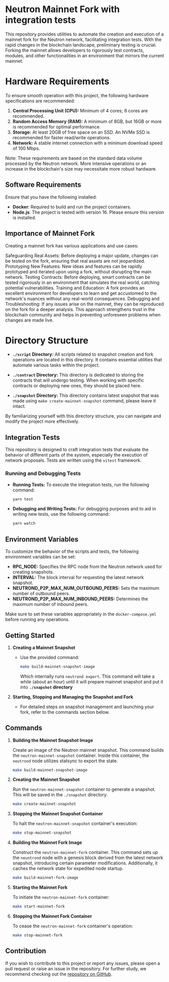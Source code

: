 # Neutron Mainnet Fork with integration tests

This repository provides utilities to automate the creation and execution of a mainnet fork for the Neutron network, facilitating integration tests. With the rapid changes in the blockchain landscape, preliminary testing is crucial. Forking the mainnet allows developers to rigorously test contracts, modules, and other functionalities in an environment that mirrors the current mainnet.

# Hardware Requirements

To ensure smooth operation with this project, the following hardware specifications are recommended:

1. **Central Processing Unit (CPU):** Minimum of 4 cores; 8 cores are recommended.
2. **Random Access Memory (RAM):** A minimum of 8GB, but 16GB or more is recommended for optimal performance.
3. **Storage:** At least 20GB of free space on an SSD. An NVMe SSD is recommended for faster read/write operations.
4. **Network:** A stable internet connection with a minimum download speed of 100 Mbps.

Note: These requirements are based on the standard data volume processed by the Neutron network. More intensive operations or an increase in the blockchain's size may necessitate more robust hardware.

## Software Requirements

Ensure that you have the following installed:

- **Docker**: Required to build and run the project containers.
- **Node.js**: The project is tested with version 16. Please ensure this version is installed.

## Importance of Mainnet Fork
Creating a mainnet fork has various applications and use cases:

Safeguarding Real Assets: Before deploying a major update, changes can be tested on the fork, ensuring that real assets are not jeopardized.
Prototyping New Features: New ideas and features can be rapidly prototyped and iterated upon using a fork, without disrupting the main network.
Testing Contracts: Before deploying, smart contracts can be tested rigorously in an environment that simulates the real world, catching potential vulnerabilities.
Training and Education: A fork provides an excellent environment for developers to learn and get accustomed to the network's nuances without any real-world consequences.
Debugging and Troubleshooting: If any issues arise on the mainnet, they can be reproduced on the fork for a deeper analysis.
This approach strengthens trust in the blockchain community and helps in preventing unforeseen problems when changes are made live.

# Directory Structure

- **`./script` Directory:** All scripts related to snapshot creation and fork operations are located in this directory. It contains essential utilities that automate various tasks within the project.

- **`./contract` Directory:** This directory is dedicated to storing the contracts that will undergo testing. When working with specific contracts or deploying new ones, they should be placed here.

- **`./snapshot` Directory:** This directory contains latest snapshot that was made using `make create-mainnet-snapshot` command, please leave it intact.

By familiarizing yourself with this directory structure, you can navigate and modify the project more effectively.

## Integration Tests

This repository is designed to craft integration tests that evaluate the behavior of different parts of the system, especially the execution of network proposals. Tests are written using the `vitest` framework.

### Running and Debugging Tests

- **Running Tests:** To execute the integration tests, run the following command:
  ```bash
  yarn test
  ```

- **Debugging and Writing Tests:** For debugging purposes and to aid in writing new tests, use the following command:
  ```bash
  yarn watch
  ```

## Environment Variables

To customize the behavior of the scripts and tests, the following environment variables can be set:

- **RPC_NODE:** Specifies the RPC node from the Neutron network used for creating snapshots.
- **INTERVAL:** The block interval for requesting the latest network snapshot.
- **NEUTROND_P2P_MAX_NUM_OUTBOUND_PEERS:** Sets the maximum number of outbound peers.
- **NEUTROND_P2P_MAX_NUM_INBOUND_PEERS:** Determines the maximum number of inbound peers.

Make sure to set these variables appropriately in the `docker-compose.yml` before running any operations.

## Getting Started

1. **Creating a Mainnet Snapshot**
   - Use the provided command:
     ```bash
     make build-mainnet-snapshot-image
     ```
     Which internally runs `neutrond export`. This command will take a while (about an hour) until it will prepare mainnet snapshot and put it into **`./snapshot` directory**

2. **Starting, Stopping and Managing the Snapshot and Fork**
   - For detailed steps on snapshot management and launching your fork, refer to the commands section below.

## Commands

1. **Building the Mainnet Snapshot Image**

   Create an image of the Neutron mainnet snapshot. This command builds the `neutron-mainnet-snapshot` container. Inside this container, the `neutrond` node utilizes statsync to export the state.

   ```bash
   make build-mainnet-snapshot-image
   ```

2. **Creating the Mainnet Snapshot**

   Run the `neutron-mainnet-snapshot` container to generate a snapshot. This will be saved in the `./snapshot` directory.

   ```bash
   make create-mainnet-snapshot
   ```

3. **Stopping the Mainnet Snapshot Container**

   To halt the `neutron-mainnet-snapshot` container's execution:

   ```bash
   make stop-mainnet-snapshot
   ```

4. **Building the Mainnet Fork Image**

   Construct the `neutron-mainnet-fork` container. This command sets up the `neuntrond` node with a genesis block derived from the latest network snapshot, introducing certain parameter modifications. Additionally, it caches the network state for expedited node startup.

   ```bash
   make build-mainnet-fork-image
   ```

5. **Starting the Mainnet Fork**

   To initiate the `neutron-mainnet-fork` container:

   ```bash
   make start-mainnet-fork
   ```

6. **Stopping the Mainnet Fork Container**

   To cease the `neutron-mainnet-fork` container's operation:

   ```bash
   make stop-mainnet-fork
   ```

## Contribution

If you wish to contribute to this project or report any issues, please open a pull request or raise an issue in the repository. For further study, we recommend checking out the [repository on GitHub](https://github.com/neutron-org/mainnet-fork-tests).
